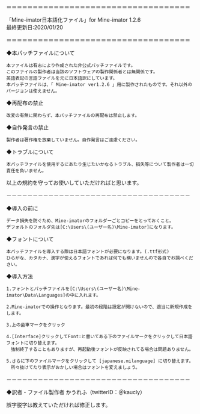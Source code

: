 ＝＝＝＝＝＝＝＝＝＝＝＝＝＝＝＝＝＝＝＝＝＝＝＝＝＝＝＝＝＝＝＝＝＝＝

「Mine-imator日本語化ファイル」for Mine-imator 1.2.6  
最終更新日:2020/01/20

＝＝＝＝＝＝＝＝＝＝＝＝＝＝＝＝＝＝＝＝＝＝＝＝＝＝＝＝＝＝＝＝＝＝＝

◆本パッチファイルについて

	本ファイルは有志により作成された非公式パッチファイルです。
	このファイルの製作者は当該のソフトウェアの製作関係者とは無関係です。
	英語表記の言語ファイルを元に日本語訳にしています。
	本パッチファイルは、「 Mine-imator ver1.2.6 」用に製作されたものです。それ以外のバージョンは使えません。

◆再配布の禁止

	改変の有無に関わらず、本パッチファイルの再配布は禁止します。

◆自作発言の禁止

	製作者は著作権を放棄していません。自作発言はご遠慮ください。

◆トラブルについて

	本パッチファイルを使用するにあたり生じたいかなるトラブル、損失等について製作者は一切責任を負いません。

以上の規約を守ってお使いしていただければと思います。

－－－－－－－－－－－－－－－－－－－－－－－－－－－－－－－－－－－

◆導入の前に

	データ損失を防ぐため、Mine-imatorのフォルダーごとコピーをとっておくこと。
	デフォルトのフォルダ先は[C:\Users\(ユーザー名)\Mine-imator]になります。

◆フォントについて

	本パッチファイルを導入する際は日本語フォントが必要になります。(.ttf形式)
	ひらがな、カタカナ、漢字が使えるフォントであれば何でも構いませんので各自でお調べください。

◆導入方法

	1.フォントとパッチファイルを[C:\Users\(ユーザー名)\Mine-imator\Data\Languages]の中に入れます。

	2.Mine-imatorでの操作となります。最初の段階は設定が開けないので、適当に新規作成をします。
	
	3.上の歯車マークをクリック

	4.[Interface]クリックしてFont:と書いてある下のファイルマークをクリックして日本語フォントに切り替えます。
	　強制終了することもありますが、再起動後フォントが反映されてる場合は問題ありません。

	5.さらに下のファイルマークをクリックして [japanese.milanguage] に切り替えます。
	　所々抜けてたり表示がおかしい場合はフォントを変えましょう。

－－－－－－－－－－－－－－－－－－－－－－－－－－－－－－－－－－－

◆訳者・ファイル製作者
かうれふ（twitterID：＠kaucly）

誤字脱字は教えていただければ修正します。
